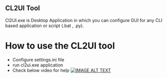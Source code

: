 ## CL2UI Tool
Cl2UI.exe is Desktop Application in which you can configure GUI for 
any CLI based application or script (.bat , .py).

# How to use the CL2UI tool
- Configure settings.ini file
- run cl2ui.exe application 
- Check below video for help
[![IMAGE ALT TEXT](http://img.youtube.com/vi/NOB4vr5S5zQ/0.jpg)](http://www.youtube.com/watch?v=NOB4vr5S5zQ "cl2ui Help video")